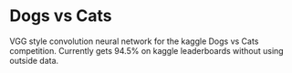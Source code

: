 # Dogs vs Cats

VGG style convolution neural network for the kaggle Dogs vs Cats competition. Currently gets 94.5% on kaggle leaderboards without using outside data. 